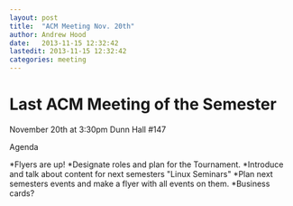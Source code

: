 ```yaml
---
layout: post
title:  "ACM Meeting Nov. 20th"
author: Andrew Hood
date:   2013-11-15 12:32:42
lastedit: 2013-11-15 12:32:42
categories: meeting
---
```


Last ACM Meeting of the Semester 
================================
November 20th at 3:30pm Dunn Hall #147

Agenda

*Flyers are up!
*Designate roles and plan for the Tournament.
*Introduce and talk about content for next semesters "Linux Seminars"
*Plan next semesters events and make a flyer with all events on them.
*Business cards?
          